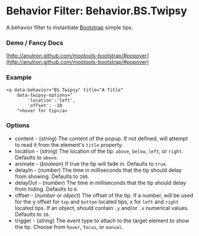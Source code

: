 Behavior Filter: Behavior.BS.Twipsy
===================================

A behavior filter to instantiate [Bootstrap](http://twitter.github.com/bootstrap/#popovers) simple tips.

### Demo / Fancy Docs

[http://anutron.github.com/mootools-bootstrap/#popover](http://anutron.github.com/mootools-bootstrap/#popover)

### Example

	<a data-behavior="BS.Twipsy" title="A Title"
		data-twipsy-options="
			'location':'left',
			'offset': -10
		">hover for tip</a>

### Options

* content - (*string*) The content of the popup. If not defined, will attempt to read it from the element's `title` property.
* location - (*string*) The location of the tip: `above`, `below`, `left`, or `right`. Defaults to `above`.
* animate - (*boolean*) If true the tip will fade in. Defaults to `true`.
* delayIn - (*number*) The time in milliseconds that the tip should delay from showing. Defaults to `200`.
* delayOut - (*number*) The time in milliseconds that the tip should delay from hiding. Defaults to `0`.
* offset - (*number* or *object*) The offset of the tip. If a number, will be used for the y offset for `top` and `bottom` located tips, x for `left` and `right` located tips. If an object, should contain `.y` and/or `.x` numerical values. Defaults to `10`.
* trigger - (*string*) The event type to attach to the target element to show the tip. Choose from `hover`, `focus`, or `manual`.
